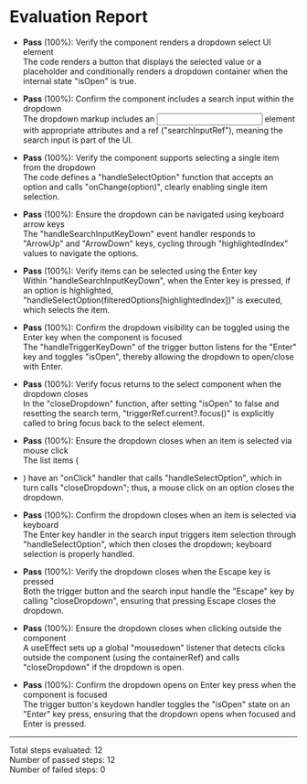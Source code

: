# Evaluation Report

- **Pass** (100%): Verify the component renders a dropdown select UI element  
  The code renders a button that displays the selected value or a placeholder and conditionally renders a dropdown container when the internal state "isOpen" is true.

- **Pass** (100%): Confirm the component includes a search input within the dropdown  
  The dropdown markup includes an <input> element with appropriate attributes and a ref ("searchInputRef"), meaning the search input is part of the UI.

- **Pass** (100%): Verify the component supports selecting a single item from the dropdown  
  The code defines a "handleSelectOption" function that accepts an option and calls "onChange(option)", clearly enabling single item selection.

- **Pass** (100%): Ensure the dropdown can be navigated using keyboard arrow keys  
  The "handleSearchInputKeyDown" event handler responds to "ArrowUp" and "ArrowDown" keys, cycling through "highlightedIndex" values to navigate the options.

- **Pass** (100%): Verify items can be selected using the Enter key  
  Within "handleSearchInputKeyDown", when the Enter key is pressed, if an option is highlighted, "handleSelectOption(filteredOptions[highlightedIndex])" is executed, which selects the item.

- **Pass** (100%): Confirm the dropdown visibility can be toggled using the Enter key when the component is focused  
  The "handleTriggerKeyDown" of the trigger button listens for the "Enter" key and toggles "isOpen", thereby allowing the dropdown to open/close with Enter.

- **Pass** (100%): Verify focus returns to the select component when the dropdown closes  
  In the "closeDropdown" function, after setting "isOpen" to false and resetting the search term, "triggerRef.current?.focus()" is explicitly called to bring focus back to the select element.

- **Pass** (100%): Ensure the dropdown closes when an item is selected via mouse click  
  The list items (<li>) have an "onClick" handler that calls "handleSelectOption", which in turn calls "closeDropdown"; thus, a mouse click on an option closes the dropdown.

- **Pass** (100%): Confirm the dropdown closes when an item is selected via keyboard  
  The Enter key handler in the search input triggers item selection through "handleSelectOption", which then closes the dropdown; keyboard selection is properly handled.

- **Pass** (100%): Verify the dropdown closes when the Escape key is pressed  
  Both the trigger button and the search input handle the "Escape" key by calling "closeDropdown", ensuring that pressing Escape closes the dropdown.

- **Pass** (100%): Ensure the dropdown closes when clicking outside the component  
  A useEffect sets up a global "mousedown" listener that detects clicks outside the component (using the containerRef) and calls "closeDropdown" if the dropdown is open.

- **Pass** (100%): Confirm the dropdown opens on Enter key press when the component is focused  
  The trigger button's keydown handler toggles the "isOpen" state on an "Enter" key press, ensuring that the dropdown opens when focused and Enter is pressed.

---

Total steps evaluated: 12  
Number of passed steps: 12  
Number of failed steps: 0